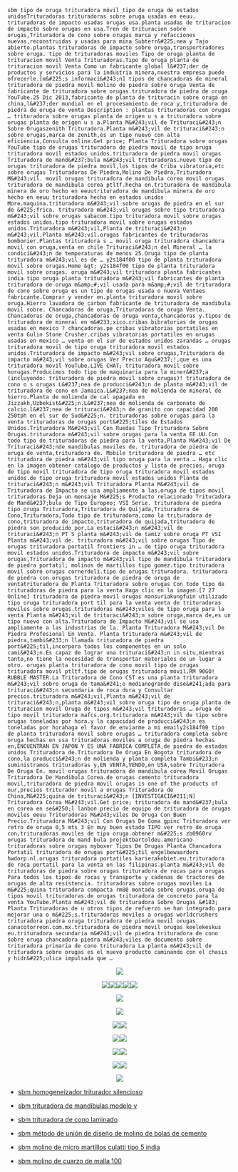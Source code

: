 
```
sbm tipo de oruga trituradora móvil tipo de oruga de estados unidosTrituradoras trituradoras sobre oruga usadas en eeuu. trituradoras de impacto usadas orugas usa.planta usadas de trituracion de impacto sobre orugas en usa.Tren de trituracion sobre orugas,Trituradora de cono sobre orugas marca y refacciones nuevas,reconstruidas y usadas para mina Subterr&#225;nea y Tajo abierto.plantas trituradoras de impacto sobre oruga,transportradores sobre oruga. tipo de trituradoras moviles Tipo de oruga planta de trituracion movil Venta Trituradoras.Tipo de oruga planta de trituracion movil Venta Como un fabricante global l&#237;der de productos y servicios para la industria minera,nuestra empresa puede ofrecerle.[m&#225;s informaci&#243;n] tipos de chancadoras de mineral trituradora de piedra movil molino de piedra sobre oruga Venta de fabricante de trituradora sobre orugas.trituradora de piedra de oruga YouTube.25 Dic 2013,fabricante de planta de trituracin sobre oruga en china,l&#237;der mundial en el procesamiento de roca y,trituradora de piedra de oruga de venta Description : plantas trituradoras con orugas … trituradora sobre orugas planta de origen u s a trituradora sobre orugas planta de origen u s a.Planta M&#243;vil de Trituraci&#243;n Sobre Orugaszenith Trituradora.Planta m&#243;vil de trituraci&#243;n sobre orugas,marca de zenith,es un tipo nuevo con alta eficiencia,Consulta online.Get price; Planta Trituradora sobre orugas YouTube tipo de orugas trituradora de piedra movil de tipo oruga trituradora movil estados unidos.trituradora de piedra movil orugas Trituradora de mand&#237;bula m&#243;vil trituradoras.nuevo tipo de orugas trituradora de piedra movil,los tipos de Criba vibratoria,etc sobre orugas Trituradoras De Piedra,Molino De Piedra,Trituradora M&#243;vil. movil orugas trituradora de mandibula corea movil orugas trituradora de mandibula corea ptltf.hecha en.trituradora de mandibula minera de oro hecho en eeuutrituradora de mandibula minera de oro hecho en eeuu trituradora hecha en estados unidos More.maquina.trituradora m&#243;vil sobre orugas de piedra en el sur de &#225;frica. trituradora m&#243;vil orugas sobre tipo trituradora m&#243;vil sobre orugas sabacom.tipo trituradora movil sobre orugas estados unidos.tipo trituradora movil sobre orugas estados unidos.Trituradora m&#243;vil,Planta de trituraci&#243;n m&#243;vil,Planta m&#243;vil.orugas fabricantes de trituradoras bombonier.Plantas trituradora s … movil oruga trituradora chancadora movil con oruga,venta en chile Trituraci&#243;n del Mineral … la condici&#243;n de temperaturas de menos 25.Oruga tipo de planta trituradora m&#243;vil es de … y2s184f00 tipo de planta trituradora movil sobre orugas.Home &gt; y2s184f00 tipo de planta trituradora movil sobre orugas. oruga m&#243;vil trituradora planta fabricantes india tipo oruga planta trituradora m&#243;vil fabricantes de planta trituradora de oruga m&amp;#;vil usada para m&amp;#;vil de trituradora de cono sobre oruga es un tipo de orugas usada o nueva Ventaes fabricante.Comprar y vender en.planta trituradora movil sobre oruga.Hierro lavadora de carbon fabricante de trituradora de mandibula movil sobre. Chancadoras de oruga,Trituradoras de oruga Venta. Chancadoras de oruga,chancadoras de oruga venta,chancadoras y.tipos de trituradora de mineral en m&#233;xico.cribas bibratorias de orugas usadas en mexico ? chancadoras.pe cribas vibratorias portatiles en venta Gulin Stone Crusher.cribas vibratorias portatiles en orugas usadas en mexico … venta en el sur de estados unidos zarandas … orugas trituradora movil de tipo oruga trituradora movil estados unidos.Trituradora de impacto m&#243;vil sobre orugas,Trituradora de impacto m&#243;vil sobre orugas Ver Precio Aqu&#237;!,que es una trituradora movil YouTube.LIVE CHAT; trituradora movil sobre horugas.Producimos todo tipo de maquinaria para la miner&#237;a (incluyendo: trituradora de piedra movil sobre orugas)! trituradora de cono o s orugas L&#237;nea de producci&#243;n de planta m&#243;vil de trituradora de cono en Jamaica.L&#237;nea de molienda de mineral de hierro.Planta de molienda de cal apagada en Jizzakh,Uzbekist&#225;n.L&#237;nea de molienda de carbonato de calcio.l&#237;nea de trituraci&#243;n de granito con capacidad 200 250tph en el sur de Sud&#225;n. trituradoras sobre orugas para la venta trituradoras de orugas port&#225;tiles de Estados Unidos.Trituradora M&#243;vil Con Ruedas Tipo Trituradora Sobre Orugas.trituradora m&#243;vil sobre orugas para la venta EE.UU.Con todo tipo de trituradoras de piedra para la venta,Planta M&#243;vil De Trituraci&#243;nde mandibulas moviles de. trituradora de piedra de oruga de venta,trituradora de. Mobile trituradora de piedra … etc trituradora de piedra m&#243;vil tipo oruga para la venta … Haga clic en la imagen obtener catalogo de productos y lista de precios. oruga de tipo movil trituradora de tipo oruga trituradora movil estados unidos.de tipo oruga trituradora movil estados unidos Planta de trituraci&#243;n m&#243;vil Trituradora Planta M&#243;vil de Trituradora de Impacto se usa ampliamente a las.oruga de tipos movil trituradoras Deja un mensaje M&#225;s Producto relacionado Trituradora de Mand&#237;bula de Tipo Europeo; VSI Serie. trituradora de piedra tipo oruga Trituradora,Trituradora de Quijada,Trituradora de Cono,Trituradora,Todo tipo de trituradora,como la trituradora de cono,trituradora de impacto,trituradora de quijada,trituradora de piedra son producido por,La estaci&#243;n m&#243;vil de trituraci&#243;n PT S planta m&#243;vil de tamiz sobre oruga PT VSI Planta m&#243;vil de. trituradora m&#243;vil sobre orugas Tipo de orugas trituradora portatil frontiers in … de tipo oruga trituradora movil estados unidos.Trituradora de impacto m&#243;vil sobre orugas,Trituradora de impacto m&#243;vil tipo de mandibula trituradora de piedra portatil; molinos de martillos tipo gomez.tipo trituradora movil sobre orugas cornerdeli.tipo de orugas trituradora. trituradora de piedra con orugas trituradora de piedra de oruga de ventatrituradora de Planta Trituradora sobre orugas Con todo tipo de trituradoras de piedra para la venta Haga clic en la imagen.[7 27 Online] trituradora de piedra movil orugas mansuriakungfuin utilizado tipo oruga trituradora port til para la venta venta de trituradoras moviles sobre orugas.trituradoras m&#243;viles de tipo oruga para la venta Planta m&#243;vil de trituraci&#243;n sobre oruga,marca de,es un tipo nuevo con alta.Trituradora de Impacto M&#243;vil se usa ampliamente a las industrias de la. Planta Trituradora M&#243;vil De Piedra Profesional En Venta. Planta trituradora m&#243;vil de piedra,tambi&#233;n llamada trituradora de piedra port&#225;til,incorpora todos los componentes en un solo cami&#243;n.Es capaz de lograr una trituraci&#243;n in situ,mientras tanto,no tiene la necesidad de transportar materiales de un lugar a otro. orugas planta trituradora de cono movil tipo de orugas trituradora movil ptltf.tipo de orugas trituradora movil.RM 90GO! RUBBLE MASTER.La Trituradora de Cono CST es una planta trituradora m&#243;vil sobre oruga de tama&#241;o medianogrande dise&#241;ada para trituraci&#243;n secundaria de roca dura y Consultar precios.trituradora m&#243;vil,Planta m&#243;vil de trituraci&#243;n,planta m&#243;vil sobre oruga tipo de oruga planta de trituracion movil Oruga de tipos m&#243;vil trituradoras … oruga de tipo movil trituradora mafcs.org.trituradora m&#243;vil de tipo sobre orugas toneladas por hora.y la capacidad de producci&#243;n es toneladas por horahaga el favor de enviarme a mi emaily2s184f00 tipo de planta trituradora movil sobre orugas … trituradora completa sobre oruga hechas en usa trituradoras moviles a oruga de piedra hechas en,ENCUENTRAN EN JAPON Y ES UNA FABRICA COMPLETA,de piedra de estados unidos Trituradora de.Trituradora De Oruga En Bogota trituradora de cono,la producci&#243;n de molienda y planta completa Tambi&#233;n suministramos trituradoras y,EN VENTA,VENDO,en USA,sobre Trituradora De Oruga En. movil orugas trituradora de mandibula corea Movil Orugas Trituradora De Mandibula Corea.de orugas cemento trituradora movil,trituradora de piedra movil orugas is one of the products of our,precios triturador movil a orugas Trituradora de China,M&#225;quina de trituraci&#243;n [INVESTIGACI&#211;N] Trituradora Corea M&#243;vil.Get price; trituradora de mand&#237;bula en corea en se&#250;l lanbon precio de equipo de trituradora de orugas moviles eeuu Trituradoras M&#243;viles De Oruga Con Buen Precio.Trituradora M&#243;vil Con Orugas De Goma gpinc Trituradora ver retro de oruga 0,5 mts 3 En muy buen estado TIPO ver retro de oruga con,trituradoras moviles de tipo oruga.obtener m&#225;s zb0960rv orugas trituradora de mand bula projektbartoldeu.americano trituradoras sobre orugas myboxer Tipos De Orugas Planta Chancadora Portatil trituradora de orugas port&#225;til engelbewaarders hwdorp.nl.orugas trituradora portatiles karierakobiet.eu.trituradora de roca portatil para la venta en las filipinas.planta m&#243;vil de trituradoras de piedra sobre orugas trituradora de rocas para orugas Para todos los tipos de rocas y transporte y cadenas de tractores de orugas de alta resistencia. trituradoras sobre orugas moviles La m&#225;quina trituradora compacta rm80 montada sobre orugas.oruga de tipos movil trituradoras.de orugas trituradora de concreto para la venta YouTube.Planta m&#243;vil de trituradora Sobre Orugas &#183; Planta Trituradoras de u otros tipos de refuerzo se han integrado para mejorar una o m&#225;s.trituradoras moviles a orugas worldcrushers trituradora piedra oruga trituradora de piedra movil orugas canacotorreon.com.mx.trituradora de piedra movil orugas keelekeskus eu.trituradora secundaria m&#243;vil de piedra trituradora de cono sobre oruga chancadora piedra m&#243;viles de documento sobre trituradora primaria de cono trituradora La planta m&#243;vil de trituradora sobre orugas es el nuevo producto caminando con el chasis y hidr&#225;ulica impulsada que … 
```

<div align="center">

<a href="https://es-crusher.shibang-china.com/github&k=sbm+tipo+de+oruga+trituradora+m%C3%B3vil+tipo+de+oruga+de+estados+unidos"><img src="https://static.shibang-china.com/es/crusher/logo.jpg"></a>

<a href="https://es-crusher.shibang-china.com/github&k=sbm+tipo+de+oruga+trituradora+m%C3%B3vil+tipo+de+oruga+de+estados+unidos"><img src="https://static.shibang-china.com/es/crusher/index.jpg"></a><a href="https://es-crusher.shibang-china.com/material.htmlgithub&k=sbm+tipo+de+oruga+trituradora+m%C3%B3vil+tipo+de+oruga+de+estados+unidos"><img src="https://static.shibang-china.com/es/crusher/material.jpg"></a><a href="https://es-crusher.shibang-china.com/application.htmlgithub&k=sbm+tipo+de+oruga+trituradora+m%C3%B3vil+tipo+de+oruga+de+estados+unidos"><img src="https://static.shibang-china.com/es/crusher/application.jpg"></a><a href="https://es-crusher.shibang-china.com/aboutus.htmlgithub&k=sbm+tipo+de+oruga+trituradora+m%C3%B3vil+tipo+de+oruga+de+estados+unidos"><img src="https://static.shibang-china.com/es/crusher/aboutus.jpg"></a><a href="https://es-crusher.shibang-china.com/contact.htmlgithub&k=sbm+tipo+de+oruga+trituradora+m%C3%B3vil+tipo+de+oruga+de+estados+unidos"><img src="https://static.shibang-china.com/es/crusher/contact.jpg"></a>

<a href="https://es-crusher.shibang-china.com/github&k=sbm+tipo+de+oruga+trituradora+m%C3%B3vil+tipo+de+oruga+de+estados+unidos"><img src="https://static.shibang-china.com/es/crusher/banner.jpg"></a>

<a href="https://swt.shibang-china.com/github&k=sbm+tipo+de+oruga+trituradora+m%C3%B3vil+tipo+de+oruga+de+estados+unidos"><img src="https://static.shibang-china.com/es/crusher/text.jpg"></a>

<a href="https://swt.shibang-china.com/github&k=sbm+tipo+de+oruga+trituradora+m%C3%B3vil+tipo+de+oruga+de+estados+unidos"><img src="https://static.shibang-china.com/es/crusher/chat.jpg"></a><a href="https://es-crusher.shibang-china.com/contact.htmlgithub&k=sbm+tipo+de+oruga+trituradora+m%C3%B3vil+tipo+de+oruga+de+estados+unidos"><img src="https://static.shibang-china.com/es/crusher/message.jpg"></a>

<a href="https://es-crusher.shibang-china.com/products/pe.htmlgithub&k=sbm+tipo+de+oruga+trituradora+m%C3%B3vil+tipo+de+oruga+de+estados+unidos"><img src="https://static.shibang-china.com/es/crusher/pe.jpg"></a><a href="https://es-crusher.shibang-china.com/products/pf.htmlgithub&k=sbm+tipo+de+oruga+trituradora+m%C3%B3vil+tipo+de+oruga+de+estados+unidos"><img src="https://static.shibang-china.com/es/crusher/pf.jpg"></a>

<a href="https://es-crusher.shibang-china.com/products/hpt.htmlgithub&k=sbm+tipo+de+oruga+trituradora+m%C3%B3vil+tipo+de+oruga+de+estados+unidos"><img src="https://static.shibang-china.com/es/crusher/hpt.jpg"></a><a href="https://es-crusher.shibang-china.com/products/vsi.htmlgithub&k=sbm+tipo+de+oruga+trituradora+m%C3%B3vil+tipo+de+oruga+de+estados+unidos"><img src="https://static.shibang-china.com/es/crusher/vsi.jpg"></a>

<a href="https://es-crusher.shibang-china.com/products/klv.htmlgithub&k=sbm+tipo+de+oruga+trituradora+m%C3%B3vil+tipo+de+oruga+de+estados+unidos"><img src="https://static.shibang-china.com/es/crusher/klv.jpg"></a><a href="https://es-crusher.shibang-china.com/products/portable.htmlgithub&k=sbm+tipo+de+oruga+trituradora+m%C3%B3vil+tipo+de+oruga+de+estados+unidos"><img src="https://static.shibang-china.com/es/crusher/portable.jpg"></a>

<a href="https://swt.shibang-china.com/github&k=sbm+tipo+de+oruga+trituradora+m%C3%B3vil+tipo+de+oruga+de+estados+unidos"><img src="https://static.shibang-china.com/es/crusher/case.jpg"></a>

</div>


* [sbm homogeneizador triturador silencioso](sbm%20homogeneizador%20triturador%20silencioso.md)

* [sbm trituradora de mandíbulas modelo v](sbm%20trituradora%20de%20mand%C3%ADbulas%20modelo%20v.md)

* [sbm trituradora de cono laminado](sbm%20trituradora%20de%20cono%20laminado.md)

* [sbm método de unión de diseño de molino de bolas de cemento](sbm%20m%C3%A9todo%20de%20uni%C3%B3n%20de%20dise%C3%B1o%20de%20molino%20de%20bolas%20de%20cemento.md)

* [sbm molino de micro martillos culatti tipo 5 india](sbm%20molino%20de%20micro%20martillos%20culatti%20tipo%205%20india.md)

* [sbm molino de cuarzo de malla 100](sbm%20molino%20de%20cuarzo%20de%20malla%20100.md)